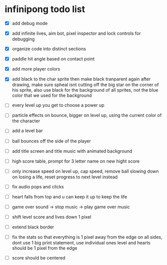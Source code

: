 # infinipong todo list

- [x] add debug mode

- [x] add infinite lives, aim bot, pixel inspector
    and lock controls for debugging

- [x] organize code into distinct sections

- [x] paddle hit angle based on contact point

- [x] add more player colors

- [x] add black to the char sprite then make black tranparent again
    after drawing, make sure spheal isnt cutting off the big star
    on the corner of his sprite, also use black for the background of
    all sprites, not the blue color that we used for the background

- [ ] every level up you get to choose a power up

- [ ] particle effects on bounce, bigger on level up, using the current
    color of the character

- [ ] add a level bar

- [ ] ball bounces off the side of the player

- [ ] add title screen and title music with animated background

- [ ] high score table, prompt for 3 letter name on new hight score

- [ ] only increase speed on level up, cap speed, remove ball
    slowing down on losing a life, reset progress to next level instead

- [ ] fix audio pops and clicks

- [ ] heart falls from top and u can keep it up to keep the life

- [ ] game over sound -> stop music -> play game over music

- [ ] shift level score and lives down 1 pixel

- [ ] extend black border

- [ ] fix the stats so that everything is 1 pixel away from the edge
    on all sides, dont use 1 big print statement, use individual ones
    level and hearts should be 1 pixel from the edge

- [ ] score should be centered
